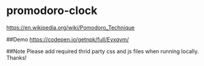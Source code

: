 # promodoro-clock
https://en.wikipedia.org/wiki/Pomodoro_Technique

##Demo
https://codepen.io/getnpk/full/Eyxqvm/

##Note
Please add required thrid party css and js files when running locally. Thanks!
